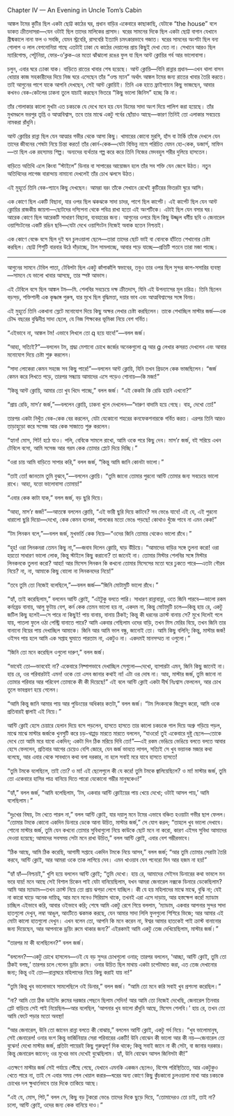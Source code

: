 Chapter IV — An Evening in Uncle Tom’s Cabin

আঙ্কল টমের কুটির ছিল একটা ছোট্ট কাঠের ঘর, প্রধান বাড়ির একেবারে কাছাকাছি, যেটাকে “the house” বলে ডাকত ক্রীতদাসরা—যেন ওটাই ছিল তাদের মালিকের প্রাসাদ। ঘরের সামনের দিকে ছিল একটা ছোট্ট বাগান যেখানে গ্রীষ্মকালে নানা ফল ও সবজি, যেমন স্ট্রবেরি, রাসবেরি ইত্যাদি চমৎকারভাবে গজাত। ঘরের সামনের অংশটা ছিল বন্য গোলাপ ও লাল বেগনোনিয়া গাছে এতটাই ঢাকা যে কাঠের দেয়ালের প্রায় কিছুই দেখা যেত না। সেখানে আরও ছিল ম্যারিগোল্ড, পেটুনিয়া, ফোর-ও’ক্লক-এর মতো ঝাঁঝালো রঙের ফুল যা ছিল আন্ট ক্লোয়ির গর্ব আর ভালোবাসা।

চলুন, এবার ঘরে ঢোকা যাক। বাড়িতে রাতের খাবার শেষ হয়েছে। আন্ট ক্লোয়ি—যিনি রান্নার প্রধান—এখন থালা বাসন ধোয়ার কাজ সহকারীদের দিয়ে নিজ ঘরে এসেছেন তাঁর “ওল্ড ম্যান” অর্থাৎ আঙ্কল টমের জন্য রাতের খাবার তৈরি করতে। তাই আগুনের পাশে যাকে আপনি দেখছেন, সেই আন্ট ক্লোয়িই। তিনি এক হাতে ফ্রাইপ্যানে কিছু ভাজছেন, আবার কখনও বেক-কেটলের ঢাকনা তুলে যাচাই করছেন ভিতরে “কিছু ভালো জিনিস” হচ্ছে কি না।

তাঁর গোলাকার কালো মুখটা এত চকচকে যে দেখে মনে হয় যেন ডিমের সাদা অংশ দিয়ে পালিশ করা হয়েছে। তাঁর মুখমণ্ডলে ভরপুর তৃপ্তি ও আত্মবিশ্বাস, তবে তার মাঝে একটু গর্বের ছোঁয়াও আছে—কারণ তিনিই তো এলাকার সবচেয়ে নামকরা রাঁধুনি।

আন্ট ক্লোয়ির রান্না ছিল যেন আত্মার গভীর থেকে আসা কিছু। খামারের কোনো মুরগি, হাঁস বা টার্কি তাঁকে দেখলে যেন তাদের জীবনের শেষটা নিয়ে চিন্তা করত! তাঁর কোর্ন-কেক—যেটা বিভিন্ন নামে পরিচিত যেমন হো-কেক, ডজার্স, মাফিন—তা ছিল এক রহস্যময় শিল্প। অন্যদের ব্যর্থতার গল্প করে করে তিনি নিজের মেদবহুল শরীর দুলিয়ে হাসতেন।

বাড়িতে অতিথি এলে কিংবা “স্টাইলে” ডিনার বা সাপারের আয়োজন হলে তাঁর সব শক্তি যেন জেগে উঠত। নতুন অতিথিদের লাগেজ বারান্দায় নামানো দেখলেই তাঁর চোখ ঝলসে উঠত।

এই মুহূর্তে তিনি বেক-প্যানে কিছু দেখছেন। আমরা বরং তাঁকে সেখানে রেখেই কুটিরের ভিতরটা ঘুরে আসি।

এক কোণে ছিল একটি বিছানা, যার ওপর ছিল ঝকঝকে সাদা চাদর, পাশে ছিল কার্পেট। এই কার্পেট ছিল যেন আন্ট ক্লোয়ির রাজকীয় জায়গা—ছোটদের দস্যিপনা থেকে পবিত্র রাখা হতো এই অংশটিকে। এটাই ছিল যেন বসার ঘর। আরেক কোণে ছিল আরেকটি সাধারণ বিছানা, ব্যবহারের জন্য। আগুনের ওপরে ছিল কিছু উজ্জ্বল ধর্মীয় ছবি ও জেনারেল ওয়াশিংটনের একটি রঙিন ছবি—যেটা দেখে ওয়াশিংটন নিজেই অবাক হতেন নিশ্চয়ই।

এক কোণে বেঞ্চে বসে ছিল দুই ঘন চুলওয়ালা ছেলে—তারা তাদের ছোট ভাই বা বোনকে হাঁটতে শেখানোর চেষ্টা করছিল। ছোট্ট শিশুটি বারবার উঠে দাঁড়াচ্ছে, টাল সামলাচ্ছে, আবার পড়ে যাচ্ছে—প্রতিটি পতনে তারা মজা পাচ্ছে।


---

আগুনের সামনে টেবিল পাতা, টেবিলটা ছিল একটু কাঁপাকাঁপি স্বভাবের, তবুও তার ওপর ছিল সুন্দর কাপ-সসারির ব্যবস্থা—সামনে যে ভালো খাবার আসছে, তার স্পষ্ট আভাস।

এই টেবিলে বসে ছিল আঙ্কল টম—মি. শেলবির সবচেয়ে দক্ষ ক্রীতদাস, যিনি এই উপন্যাসের মূল চরিত্র। তিনি ছিলেন বড়সড়, শক্তিশালী এক কৃষ্ণাঙ্গ পুরুষ, যার মুখে ছিল বুদ্ধিমত্তা, দয়ার ভাব এবং আত্মবিশ্বাসের সঙ্গে বিনয়।

এই মুহূর্তে তিনি একখানা স্লেটে মনোযোগ দিয়ে কিছু অক্ষর লেখার চেষ্টা করছিলেন। তাকে শেখাচ্ছিল মাস্টার জর্জ—এক চৌদ্দ বছরের বুদ্ধিদীপ্ত সাদা ছেলে, যে নিজ শিক্ষকের ভূমিকা নিয়ে বেশ গর্বিত।

“এইভাবে না, আঙ্কল টম! এভাবে লিখলে তো q হয়ে যাবে!”—বলল জর্জ।

“আহা, সত্যিই?”—বললেন টম, শ্রদ্ধা মেশানো চোখে জর্জের অনেকগুলো q আর g লেখার কসরত দেখলেন এবং আবার মনোযোগ দিয়ে চেষ্টা শুরু করলেন।

“সাদা লোকেরা কেমন সহজে সব কিছু পারে!”—বললেন আন্ট ক্লোয়ি, যিনি তখন গ্রিডলে কেক ভাজছিলেন। “জর্জ কেমন করে লিখতে পড়ে, তারপর সন্ধ্যায় আমাদের এসে পড়েও শোনায়—কি মজা!”

“কিন্তু আন্ট ক্লোয়ি, আমার তো খুব খিদে পাচ্ছে,” বলল জর্জ। “এই কেকটা কি রেডি হয়নি এখনো?”

“প্রায় রেডি, মাস’r জর্জ,”—বললেন ক্লোয়ি, ঢাকনা খুলে দেখলেন—“দারুণ বাদামি হয়ে গেছে। বাহ, দেখো তো!”

তারপর একটা নিখুঁত বেক-কেক বের করলেন, যেটা যেকোনো শহরের কনফেকশনারকে গর্বিত করত। এরপর তিনি আরও তাড়াহুড়ো করে সসেজ আর কেক সাজাতে শুরু করলেন।

“হ্যান! মোস, পিট! হঠে যাও। পলি, বেবিকে সামলে রাখো, আমি ওকে পরে কিছু দেব। মাস’r জর্জ, বই সরিয়ে এখন টেবিলে বসো, আমি সসেজ আর গরম কেক তোমার প্লেটে দিয়ে দিচ্ছি।”

“ওরা চায় আমি বাড়িতে সাপার করি,” বলল জর্জ, “কিন্তু আমি জানি কোনটা ভালো।”

“তাই তো! জানতাম তুমি বুঝবে,”—বললেন ক্লোয়ি। “তুমি জানো তোমার পুরনো আন্টি তোমার জন্য সবচেয়ে ভালো রাখে। আহা, যত্তো ভালোবাসা তোমায়!”

“এবার কেক কাটা যাক,” বলল জর্জ, বড় ছুরি দিয়ে।

“আহা, মাস’r জর্জ!”—আতঙ্কে বললেন ক্লোয়ি, “এই ভারী ছুরি দিয়ে কাটবে? সব ভেঙে যাবে! এই যে, এই পুরনো ধারালো ছুরি দিয়ো—দেখো, কেক কেমন হালকা, পালকের মতো ভেঙে পড়ছে! কোথাও খুঁজে পাবে না এমন কেক!”

“টম লিনকন বলে,”—বলল জর্জ, মুখভর্তি কেক নিয়ে—“ওদের জিনি তোমার থেকেও ভালো রাঁধে।”

“হুহ! ওরা লিনকনরা তেমন কিছু না,”—জবাব দিলেন ক্লোয়ি, ঘাড় উঁচিয়ে। “আমাদের বাড়ির সঙ্গে তুলনা করো! ওরা হয়তো সাধারণ ভালো লোক, কিন্তু স্টাইলে কিছু করানো? তা জানেই না। তোমার মিস্টার শেলবির সঙ্গে মিস্টার লিনকনকে তুলনা করো? আহা! আর মিসেস লিনকন কি কখনো তোমার মিসেসের মতো ঘরে ঢুকতে পারে—এতটা গৌরব নিয়ে? না, না, আমাকে কিছু বোলো না লিনকনদের নিয়ে!”

“তবে তুমি তো নিজেই বলেছিলে,”—বলল জর্জ—“জিনি মোটামুটি ভালো রাঁধে।”

“হ্যাঁ, তাই করেছিলাম,” বললেন আন্টি ক্লোই, “এইটুকু বলতে পারি। সাধারণ রান্নাবান্না, ওতে জিনি পারবে—ভালো রকম কর্নব্রেড বানায়, আলু ফুটায় বেশ, কর্ন কেক তেমন ভালো হয় না, একদম না, কিন্তু মোটামুটি চলে—কিন্তু হায় রে, একটু জটিল কিছু হলেই—সে পারে না কিছুই! পায় বানায়, বানায় ঠিকই; কিন্তু কী ধরনের ক্রাস্ট বানায় সে? মুখে দিলেই গলে যায়, পাতলা ফুলে ওঠা পেস্ট্রি বানাতে পারে? আমি একবার গেছিলাম ওদের বাড়ি, তখন মিস মেরির বিয়ে, তখন জিনি তার বানানো বিয়ের পায় দেখাচ্ছিল আমাকে। জিনি আর আমি ভাল বন্ধু, জানোই তো। আমি কিছু বলিনি; কিন্তু, মাস্টার জর্জ! ওইসব পায় হলে আমি এক সপ্তাহ ঘুমাতে পারতাম না, একটুও না। একদমই মানসম্মত না ওগুলো।”

“জিনি তো মনে করেছিল ওগুলো দারুণ,” বলল জর্জ।

“ভাবেই তো—ভাববেই না? একেবারে নিষ্পাপভাবে দেখাচ্ছিল সেগুলো—দেখো, ব্যাপারটা এমন, জিনি কিছু জানেই না। হায় রে, ওর পরিবারটাই এমন! ওকে তো এসব জানার কথাই না! এটা ওর দোষ না। আহ, মাস্টার জর্জ, তুমি জানো না তোমার পরিবার আর পরিবেশ তোমাকে কী কী দিয়েছে!” এই বলে আন্টি ক্লোই একটা দীর্ঘ নিঃশ্বাস ফেললেন, আর চোখ তুলে ভাবপ্রবণ হয়ে গেলেন।

“আমি কিন্তু জানি আমার পায় আর পুডিংয়ের অধিকার কতটা,” বলল জর্জ। “টম লিংকনকে জিগ্গেস করো, আমি ওকে প্রতিবারই জ্বালাই এই নিয়ে।”

আন্টি ক্লোই হেসে চেয়ারে হেলান দিয়ে বসে পড়লেন, হাসতে হাসতে তার কালো চকচকে গাল দিয়ে অশ্রু গড়িয়ে পড়ল, মাঝে মাঝে মাস্টার জর্জকে খুনসুটি করে চড়-থাপ্পড় মারতে মারতে বললেন, “যাওরে! তুই একেবারে দুষ্টু ছেলে—তোকে দেখে তো আমি মরে যাবো একদিন; একটা দিন ঠিক মরিয়ে দিবি তো!”—এই রকম ভেঙিয়ে ভেঙিয়ে বলতে বলতে আবার হেসে ফেললেন, প্রতিবার আগের চেয়েও বেশি জোরে, যেন জর্জ ভাবতে লাগল, সত্যিই সে খুব ভয়ানক মজার কথা বলেছে, আর এবার থেকে সাবধানে কথা বলা দরকার, না হলে সবাই মরে যাবে হাসতে হাসতে!

“তুমি টমকে বলেছিলে, তাই তো? ও মা! এই ছেলেপুলে কী যে করে! তুমি টমকে জ্বালিয়েছিলে? ও মা! মাস্টার জর্জ, তুমি তো একেবারে হাসির পাত্র বানিয়ে দিতে পারো যেকোনো গম্ভীর মানুষকেও!”

“হ্যাঁ,” বলল জর্জ, “আমি বলেছিলাম, ‘টম, একবার আন্টি ক্লোইয়ের পায় খেয়ে দেখো; ওটাই আসল পায়,’ আমি বলেছিলাম।”

“দুঃখের বিষয়, টম খেতে পারল না,” বলল আন্টি ক্লোই, যার দয়ালু মনে টমের এভাবে বঞ্চিত হওয়াটা গভীর ছাপ ফেলল। “তোমার টমকে কোনো একদিন ডিনারে ডেকে আনা উচিত, মাস্টার জর্জ,” সে যোগ করল; “তাহলে খুব ভালো দেখাবে। শোনো মাস্টার জর্জ, তুমি যেন কখনো তোমার সুবিধাগুলো নিয়ে কাউকে ছোট মনে না করো, কারণ এইসব সুবিধা আমাদের দেওয়া হয়েছে; আমাদের সবসময় সেটা মনে রাখা উচিত,” বলল আন্টি ক্লোই, এবার বেশ গম্ভীরভাবে।

“ঠিক আছে, আমি ঠিক করেছি, আগামী সপ্তাহে একদিন টমকে নিয়ে আসব,” বলল জর্জ; “আর তুমি তোমার সেরাটা তৈরি করবে, আন্টি ক্লোই, আর আমরা ওকে তাক লাগিয়ে দেব। এমন খাওয়াব যেন পনেরো দিন আর হজম না হয়!”

“হ্যাঁ হ্যাঁ—নিশ্চয়ই,” খুশি হয়ে বললেন আন্টি ক্লোই; “তুমি দেখো। হায় রে, আমাদের সেইসব ডিনারের কথা ভাবলে মন ভরে যায়! মনে আছে সেই বিশাল চিকেন পাই যেটা বানিয়েছিলাম, যখন আমরা জেনারেল নক্সকে ডিনারে ডেকেছিলাম? আমি আর ম্যাডাম—তখন ক্রাস্ট নিয়ে তো প্রায় ঝগড়া লেগে যাচ্ছিল। কী যে হয় মহিলাদের মাঝে মাঝে, বুঝি না; যেই না কারো ঘাড়ে অনেক দায়িত্ব, আর মনে মনেও সিরিয়াস থাকে, তখনই এরা এসে দাড়ায়, আর হস্তক্ষেপ করে! ম্যাডাম চাচ্ছিল এইভাবে করি, আবার ওইভাবে করি; শেষে আমি একটু রেগে গিয়ে বললাম, ‘ম্যাডাম, একবার আপনার সুন্দর সাদা হাতগুলো দেখুন, লম্বা আঙুল, আংটিতে ঝকমক করছে, যেন আমার সাদা লিলি ফুলগুলো শিশিরে ভিজে; আর আমার এই মোটা কালো হাতগুলো দেখুন। এখন বলেন তো, আপনি কি মনে করেন না, ঈশ্বর আমার হাতকেই পাই ক্রাস্ট বানানোর জন্য দিয়েছেন, আর আপনাকে ড্রয়িং রুমে থাকার জন্য?’ এইরকমই আমি একটু তেজ দেখিয়েছিলাম, মাস্টার জর্জ।”

“তারপর মা কী বলেছিলেন?” বলল জর্জ।

“বললেন?—একটু চোখে হাসলেন—ওই যে বড় সুন্দর চোখগুলো ওনার; তারপর বললেন, ‘আচ্ছা, আন্টি ক্লোই, তুমি তো ঠিকই বলছ,’ তারপর চলে গেলেন ড্রয়িং রুমে। ওনার উচিত ছিল মাথায় একটা চপেটাঘাত করা, এত তেজ দেখানোর জন্য; কিন্তু ওই তো—রান্নাঘরে মহিলাদের নিয়ে কিছু করাই যায় না!”

“তুমি কিন্তু খুব ভালোভাবে সামলেছিলে ওই ডিনার,” বলল জর্জ। “আমি তো মনে করি সবাই খুব প্রশংসা করেছিল।”

“না? আমি তো ঠিক ডাইনিং রুমের দরজার পেছনে ছিলাম সেদিন! আর আমি তো নিজেই দেখেছি, জেনারেল তিনবার প্লেট বাড়িয়ে সেই পাই নিয়েছিল—আর বলেছিল, ‘আপনার খুব ভালো রাঁধুনি আছে, মিসেস শেলবি।’ হায় রে, তখন তো আমি ফেটে পড়ার মতো অবস্থা!

“আর জেনারেল, উনি তো জানেন রান্না বলতে কী বোঝায়,” বললেন আন্টি ক্লোই, একটু গর্ব নিয়ে। “খুব ভালোমানুষ, সেই জেনারেল! ওনার বংশ কিন্তু ভার্জিনিয়ার সেরা পরিবারের একটি! উনি বোঝেন কী ভালো আর কী নয়—জেনারেল তো বুঝেন! দেখো মাস্টার জর্জ, প্রতিটা পায়েরই কিছু গুরুত্বপূর্ণ দিক থাকে; কিন্তু সবাই জানে না কী সেটা, বা জানার দরকার। কিন্তু জেনারেল জানেন; ওর মুখের ভাব দেখেই বুঝেছিলাম। হ্যাঁ, উনি বোঝেন আসল জিনিসটা কী!”

এতক্ষণে মাস্টার জর্জ সেই পর্যায়ে পৌঁছে গেছে, যেখানে এমনকি একজন ছেলেও, বিশেষ পরিস্থিতিতে, আর একটুকুও খেতে পারে না, তাই সে এবার সময় পেল খেয়াল করার—ঘরের অন্য কোণে কিছু কুঁচকানো চুলওয়ালা মাথা আর চকচকে চোখের দল ক্ষুধার্তভাবে তার দিকে তাকিয়ে আছে।

“এই যে, মোস, পিট,” বলল সে, কিছু বড় টুকরো ভেঙে তাদের দিকে ছুড়ে দিয়ে, “তোমাদেরও তো চাই, তাই না? চলো, আন্টি ক্লোই, ওদের জন্য কেক বানিয়ে দাও।”



